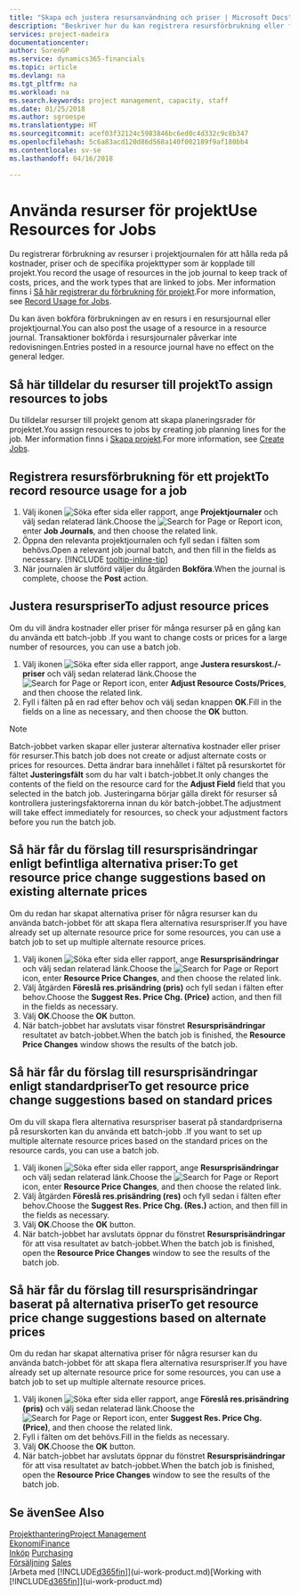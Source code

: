 ```yaml
---
title: "Skapa och justera resursanvändning och priser | Microsoft Docs"
description: "Beskriver hur du kan registrera resursförbrukning eller förbrukning för ett projekt för att hålla reda på och hantera kostnader, priser och arbetstyper."
services: project-madeira
documentationcenter: 
author: SorenGP
ms.service: dynamics365-financials
ms.topic: article
ms.devlang: na
ms.tgt_pltfrm: na
ms.workload: na
ms.search.keywords: project management, capacity, staff
ms.date: 01/25/2018
ms.author: sgroespe
ms.translationtype: HT
ms.sourcegitcommit: acef03f32124c5983846bc6ed0c4d332c9c8b347
ms.openlocfilehash: 5c6a83acd120d86d568a140f002189f9af180bb4
ms.contentlocale: sv-se
ms.lasthandoff: 04/16/2018

---
```

# <a name="use-resources-for-jobs"></a><span data-ttu-id="74867-103">Använda resurser för projekt</span><span class="sxs-lookup"><span data-stu-id="74867-103">Use Resources for Jobs</span></span>
<span data-ttu-id="74867-104">Du registrerar förbrukning av resurser i projektjournalen för att hålla reda på kostnader, priser och de specifika projekttyper som är kopplade till projekt.</span><span class="sxs-lookup"><span data-stu-id="74867-104">You record the usage of resources in the job journal to keep track of costs, prices, and the work types that are linked to jobs.</span></span> <span data-ttu-id="74867-105">Mer information finns i [Så här registrerar du förbrukning för projekt](projects-how-record-job-usage.md).</span><span class="sxs-lookup"><span data-stu-id="74867-105">For more information, see [Record Usage for Jobs](projects-how-record-job-usage.md).</span></span>

<span data-ttu-id="74867-106">Du kan även bokföra förbrukningen av en resurs i en resursjournal eller projektjournal.</span><span class="sxs-lookup"><span data-stu-id="74867-106">You can also post the usage of a resource in a resource journal.</span></span> <span data-ttu-id="74867-107">Transaktioner bokförda i resursjournaler påverkar inte redovisningen.</span><span class="sxs-lookup"><span data-stu-id="74867-107">Entries posted in a resource journal have no effect on the general ledger.</span></span>

## <a name="to-assign-resources-to-jobs"></a><span data-ttu-id="74867-108">Så här tilldelar du resurser till projekt</span><span class="sxs-lookup"><span data-stu-id="74867-108">To assign resources to jobs</span></span>
<span data-ttu-id="74867-109">Du tilldelar resurser till projekt genom att skapa planeringsrader för projektet.</span><span class="sxs-lookup"><span data-stu-id="74867-109">You assign resources to jobs by creating job planning lines for the job.</span></span> <span data-ttu-id="74867-110">Mer information finns i [Skapa projekt](projects-how-create-jobs.md).</span><span class="sxs-lookup"><span data-stu-id="74867-110">For more information, see [Create Jobs](projects-how-create-jobs.md).</span></span>

## <a name="to-record-resource-usage-for-a-job"></a><span data-ttu-id="74867-111">Registrera resursförbrukning för ett projekt</span><span class="sxs-lookup"><span data-stu-id="74867-111">To record resource usage for a job</span></span>
1. <span data-ttu-id="74867-112">Välj ikonen ![Söka efter sida eller rapport](media/ui-search/search_small.png "Ikonen Söka efter sida eller rapport"), ange **Projektjournaler** och välj sedan relaterad länk.</span><span class="sxs-lookup"><span data-stu-id="74867-112">Choose the ![Search for Page or Report](media/ui-search/search_small.png "Search for Page or Report icon") icon, enter **Job Journals**, and then choose the related link.</span></span>
2. <span data-ttu-id="74867-113">Öppna den relevanta projektjournalen och fyll sedan i fälten som behövs.</span><span class="sxs-lookup"><span data-stu-id="74867-113">Open a relevant job journal batch, and then fill in the fields as necessary.</span></span> [!INCLUDE [tooltip-inline-tip](includes/tooltip-inline-tip_md.md)]
3. <span data-ttu-id="74867-114">När journalen är slutförd väljer du åtgärden **Bokföra**.</span><span class="sxs-lookup"><span data-stu-id="74867-114">When the journal is complete, choose the **Post** action.</span></span>

## <a name="to-adjust-resource-prices"></a><span data-ttu-id="74867-115">Justera resurspriser</span><span class="sxs-lookup"><span data-stu-id="74867-115">To adjust resource prices</span></span>
<span data-ttu-id="74867-116">Om du vill ändra kostnader eller priser för många resurser på en gång kan du använda ett batch-jobb .</span><span class="sxs-lookup"><span data-stu-id="74867-116">If you want to change costs or prices for a large number of resources, you can use a batch job.</span></span>  

1. <span data-ttu-id="74867-117">Välj ikonen ![Söka efter sida eller rapport](media/ui-search/search_small.png "Ikonen Söka efter sida eller rapport"), ange **Justera resurskost./-priser** och välj sedan relaterad länk.</span><span class="sxs-lookup"><span data-stu-id="74867-117">Choose the ![Search for Page or Report](media/ui-search/search_small.png "Search for Page or Report icon") icon, enter **Adjust Resource Costs/Prices**, and then choose the related link.</span></span>
2. <span data-ttu-id="74867-118">Fyll i fälten på en rad efter behov och välj sedan knappen **OK**.</span><span class="sxs-lookup"><span data-stu-id="74867-118">Fill in the fields on a line as necessary, and then choose the **OK** button.</span></span>

> [!NOTE]  
>   <span data-ttu-id="74867-119">Batch-jobbet varken skapar eller justerar alternativa kostnader eller priser för resurser.</span><span class="sxs-lookup"><span data-stu-id="74867-119">This batch job does not create or adjust alternate costs or prices for resources.</span></span> <span data-ttu-id="74867-120">Detta ändrar bara innehållet i fältet på resurskortet för fältet **Justeringsfält** som du har valt i batch-jobbet.</span><span class="sxs-lookup"><span data-stu-id="74867-120">It only changes the contents of the field on the resource card for the **Adjust Field** field that you selected in the batch job.</span></span> <span data-ttu-id="74867-121">Justeringarna börjar gälla direkt för resurser så kontrollera justeringsfaktorerna innan du kör batch-jobbet.</span><span class="sxs-lookup"><span data-stu-id="74867-121">The adjustment will take effect immediately for resources, so check your adjustment factors before you run the batch job.</span></span>

## <a name="to-get-resource-price-change-suggestions-based-on-existing-alternate-prices"></a><span data-ttu-id="74867-122">Så här får du förslag till resursprisändringar enligt befintliga alternativa priser:</span><span class="sxs-lookup"><span data-stu-id="74867-122">To get resource price change suggestions based on existing alternate prices</span></span>
<span data-ttu-id="74867-123">Om du redan har skapat alternativa priser för några resurser kan du använda batch-jobbet för att skapa flera alternativa resurspriser.</span><span class="sxs-lookup"><span data-stu-id="74867-123">If you have already set up alternate resource price for some resources, you can use a batch job to set up multiple alternate resource prices.</span></span>

1. <span data-ttu-id="74867-124">Välj ikonen ![Söka efter sida eller rapport](media/ui-search/search_small.png "Ikonen Söka efter sida eller rapport"), ange **Resursprisändringar** och välj sedan relaterad länk.</span><span class="sxs-lookup"><span data-stu-id="74867-124">Choose the ![Search for Page or Report](media/ui-search/search_small.png "Search for Page or Report icon") icon, enter **Resource Price Changes**, and then choose the related link.</span></span>
2. <span data-ttu-id="74867-125">Välj åtgärden **Föreslå res.prisändring (pris)** och fyll sedan i fälten efter behov.</span><span class="sxs-lookup"><span data-stu-id="74867-125">Choose the **Suggest Res. Price Chg. (Price)** action, and then fill in the fields as necessary.</span></span>
3. <span data-ttu-id="74867-126">Välj **OK**.</span><span class="sxs-lookup"><span data-stu-id="74867-126">Choose the **OK** button.</span></span>  
4. <span data-ttu-id="74867-127">När batch-jobbet har avslutats visar fönstret **Resursprisändringar** resultatet av batch-jobbet.</span><span class="sxs-lookup"><span data-stu-id="74867-127">When the batch job is finished, the **Resource Price Changes** window shows the results of the batch job.</span></span>

## <a name="to-get-resource-price-change-suggestions-based-on-standard-prices"></a><span data-ttu-id="74867-128">Så här får du förslag till resursprisändringar enligt standardpriser</span><span class="sxs-lookup"><span data-stu-id="74867-128">To get resource price change suggestions based on standard prices</span></span>
<span data-ttu-id="74867-129">Om du vill skapa flera alternativa resurspriser baserat på standardpriserna på resurskorten kan du använda ett batch-jobb .</span><span class="sxs-lookup"><span data-stu-id="74867-129">If you want to set up multiple alternate resource prices based on the standard prices on the resource cards, you can use a batch job.</span></span>  

1. <span data-ttu-id="74867-130">Välj ikonen ![Söka efter sida eller rapport](media/ui-search/search_small.png "Ikonen Söka efter sida eller rapport"), ange **Resursprisändringar** och välj sedan relaterad länk.</span><span class="sxs-lookup"><span data-stu-id="74867-130">Choose the ![Search for Page or Report](media/ui-search/search_small.png "Search for Page or Report icon") icon, enter **Resource Price Changes**, and then choose the related link.</span></span>
2. <span data-ttu-id="74867-131">Välj åtgärden **Föreslå res.prisändring (res)** och fyll sedan i fälten efter behov.</span><span class="sxs-lookup"><span data-stu-id="74867-131">Choose the **Suggest Res. Price Chg. (Res.)** action, and then fill in the fields as necessary.</span></span>  
3. <span data-ttu-id="74867-132">Välj **OK**.</span><span class="sxs-lookup"><span data-stu-id="74867-132">Choose the **OK** button.</span></span>  
4. <span data-ttu-id="74867-133">När batch-jobbet har avslutats öppnar du fönstret **Resursprisändringar** för att visa resultatet av batch-jobbet.</span><span class="sxs-lookup"><span data-stu-id="74867-133">When the batch job is finished, open the **Resource Price Changes** window to see the results of the batch job.</span></span>

## <a name="to-get-resource-price-change-suggestions-based-on-alternate-prices"></a><span data-ttu-id="74867-134">Så här får du förslag till resursprisändringar baserat på alternativa priser</span><span class="sxs-lookup"><span data-stu-id="74867-134">To get resource price change suggestions based on alternate prices</span></span>
<span data-ttu-id="74867-135">Om du redan har skapat alternativa priser för några resurser kan du använda batch-jobbet för att skapa flera alternativa resurspriser.</span><span class="sxs-lookup"><span data-stu-id="74867-135">If you have already set up alternate resource price for some resources, you can use a batch job to set up multiple alternate resource prices.</span></span>

1. <span data-ttu-id="74867-136">Välj ikonen ![Söka efter sida eller rapport](media/ui-search/search_small.png "Ikonen Söka efter sida eller rapport"), ange **Föreslå res.prisändring (pris)** och välj sedan relaterad länk.</span><span class="sxs-lookup"><span data-stu-id="74867-136">Choose the ![Search for Page or Report](media/ui-search/search_small.png "Search for Page or Report icon") icon, enter **Suggest Res. Price Chg. (Price)**, and then choose the related link.</span></span>  
2. <span data-ttu-id="74867-137">Fyll i fälten om det behövs.</span><span class="sxs-lookup"><span data-stu-id="74867-137">Fill in the fields as necessary.</span></span>
3. <span data-ttu-id="74867-138">Välj **OK**.</span><span class="sxs-lookup"><span data-stu-id="74867-138">Choose the **OK** button.</span></span>  
4. <span data-ttu-id="74867-139">När batch-jobbet har avslutats öppnar du fönstret **Resursprisändringar** för att visa resultatet av batch-jobbet.</span><span class="sxs-lookup"><span data-stu-id="74867-139">When the batch job is finished, open the **Resource Price Changes** window to see the results of the batch job.</span></span>

## <a name="see-also"></a><span data-ttu-id="74867-140">Se även</span><span class="sxs-lookup"><span data-stu-id="74867-140">See Also</span></span>
[<span data-ttu-id="74867-141">Projekthantering</span><span class="sxs-lookup"><span data-stu-id="74867-141">Project Management</span></span>](projects-manage-projects.md)  
[<span data-ttu-id="74867-142">Ekonomi</span><span class="sxs-lookup"><span data-stu-id="74867-142">Finance</span></span>](finance.md)  
<span data-ttu-id="74867-143">[Inköp](purchasing-manage-purchasing.md)       </span><span class="sxs-lookup"><span data-stu-id="74867-143">[Purchasing](purchasing-manage-purchasing.md)       </span></span>  
<span data-ttu-id="74867-144">[Försäljning](sales-manage-sales.md)   </span><span class="sxs-lookup"><span data-stu-id="74867-144">[Sales](sales-manage-sales.md)   </span></span>  
<span data-ttu-id="74867-145">[Arbeta med [!INCLUDE[d365fin](includes/d365fin_md.md)]](ui-work-product.md)</span><span class="sxs-lookup"><span data-stu-id="74867-145">[Working with [!INCLUDE[d365fin](includes/d365fin_md.md)]](ui-work-product.md)</span></span>  

